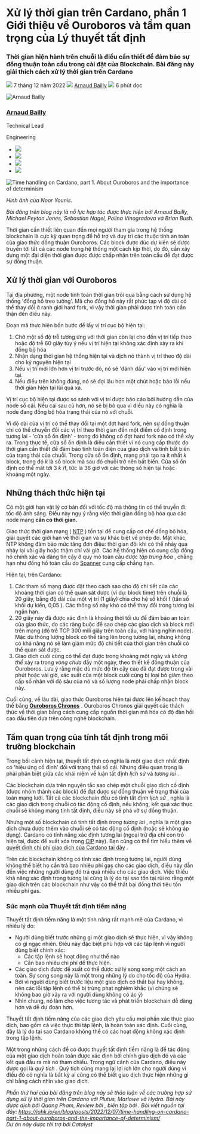 # Xử lý thời gian trên Cardano, phần 1 Giới thiệu về Ouroboros và tầm quan trọng của Lý thuyết tất định

### **Thời gian hiện hành trên chuỗi là điều cần thiết để đảm bảo sự đồng thuận toàn cầu trong cài đặt của Blockchain. Bài đăng này giải thích cách xử lý thời gian trên Cardano**

![](img/2022-12-07-time-handling-on-cardano-part-1-about-ouroboros-and-the-importance-of-determinism.002.png) 7 tháng 12 năm 2022 ![](img/2022-12-07-time-handling-on-cardano-part-1-about-ouroboros-and-the-importance-of-determinism.002.png) [Arnaud Bailly](/en/blog/authors/arnaud-bailly/page-1/) ![](img/2022-12-07-time-handling-on-cardano-part-1-about-ouroboros-and-the-importance-of-determinism.003.png) 6 phút đọc

![Arnaud Bailly](img/2022-12-07-time-handling-on-cardano-part-1-about-ouroboros-and-the-importance-of-determinism.004.png)[](/en/blog/authors/arnaud-bailly/page-1/)

### [**Arnaud Bailly**](/en/blog/authors/arnaud-bailly/page-1/)

Technical Lead

Engineering

- ![](img/2022-12-07-time-handling-on-cardano-part-1-about-ouroboros-and-the-importance-of-determinism.005.png)[](mailto:arnaud.bailly@iohk.io "Email")
- ![](img/2022-12-07-time-handling-on-cardano-part-1-about-ouroboros-and-the-importance-of-determinism.006.png)[](https://linkedin.com/in/arnaudbailly "LinkedIn")
- ![](img/2022-12-07-time-handling-on-cardano-part-1-about-ouroboros-and-the-importance-of-determinism.007.png)[](https://twitter.com/dr_c0d3 "Twitter")
- ![](img/2022-12-07-time-handling-on-cardano-part-1-about-ouroboros-and-the-importance-of-determinism.008.png)[](https://github.com/abailly "GitHub")

![Time handling on Cardano, part 1. About Ouroboros and the importance of determinism](img/2022-12-07-time-handling-on-cardano-part-1-about-ouroboros-and-the-importance-of-determinism.009.jpeg)

*Hình ảnh của Noor Younis.*

*Bài đăng trên blog này là nỗ lực hợp tác được thực hiện bởi Arnaud Bailly, Michael Peyton Jones, Sebastian Nagel, Polina Vinogradova và Brian Bush.*

Thời gian cần thiết liên quan đến mọi người tham gia trong hệ thống blockchain là cực kỳ quan trọng để hỗ trợ và duy trì các thuộc tính an toàn của giao thức đồng thuận Ouroboros. Các block được đúc dự kiến sẽ được truyền tới tất cả các node trong hệ thống một cách kịp thời, do đó, cần xây dựng một đại diện thời gian được được chấp nhận trên toàn cầu để đạt được sự đồng thuận.

## **Xử lý thời gian với Ouroboros**

Tại địa phương, một node tính toán thời gian trôi qua bằng cách sử dụng hệ thống 'đồng hồ treo tường'. Mã cho đồng hồ này rất phức tạp vì độ dài có thể thay đổi ở ranh giới hard fork, vì vậy thời gian phải được tính toán cẩn thận đến điều này.

Đoạn mã thực hiện bốn bước để lấy vị trí cục bộ hiện tại:

1. Chờ một số độ trễ tương ứng với thời gian còn lại cho đến vị trí tiếp theo hoặc độ trễ 60 giây tùy ý nếu vị trí hiện tại không xác định xảy ra khi đồng bộ hóa
2. Nhận dạng thời gian hệ thống hiện tại và dịch nó thành vị trí theo độ dài cho kỷ nguyên hiện tại
3. Nếu vị trí mới lớn hơn vị trí trước đó, nó sẽ 'đánh dấu' vào vị trí mới hiện tại.
4. Nếu điều trên không đúng, nó sẽ đợi lâu hơn một chút hoặc báo lỗi nếu thời gian hiện tại lùi quá xa.

Vị trí cục bộ hiện tại được so sánh với vị trí được báo cáo bởi hướng dẫn của node sổ cái. Nếu cái sau cũ hơn, nó sẽ bị bỏ qua vì điều này có nghĩa là node đang đồng bộ hóa trạng thái của nó với chuỗi.

Vì độ dài của vị trí có thể thay đổi tại một đợt hard fork, nên sự đồng thuận chỉ có thể chuyển đổi các vị trí theo thời gian đến một điểm cố định trong tương lai - 'cửa sổ ổn định' - trong đó không có đợt hard fork nào có thể xảy ra. Trong thực tế, cửa sổ ổn định là điều cần thiết vì nó cung cấp thước đo thời gian cần thiết để đảm bảo tính toàn diện của giao dịch và tính bất biến của trạng thái của chuỗi. Trong cửa sổ ổn định, mạng phải tạo ra ít nhất *k* block, trong đó *k* là số block mà sau đó chuỗi trở nên bất biến. Cửa sổ ổn định có thể mất tới 3 *k* /f, tức là 36 giờ với các thông số hiện tại hoặc khoảng một ngày.

## **Những thách thức hiện tại**

Có một giới hạn vật lý cơ bản đối với tốc độ mà thông tin có thể truyền đi: tốc độ ánh sáng. Điều này ngụ ý rằng việc thời gian đồng bộ hóa qua các node mạng **cần có thời gian.**

Giao thức thời gian mạng ( [NTP](https://www.newyorker.com/tech/annals-of-technology/the-thorny-problem-of-keeping-the-internets-time) ) tồn tại để cung cấp cơ chế đồng bộ hóa, giải quyết các giới hạn về thời gian và sự khác biệt về phép đo. Mặt khác, NTP không đảm bảo mức tăng đơn điệu: thời gian đôi khi có thể nhảy qua nhảy lại vài giây hoặc thậm chí vài giờ. Các hệ thống hiện có cung cấp đồng hồ chính xác và đáng tin cậy ở quy mô toàn cầu được *tập trung hóa* , chẳng hạn như đồng hồ toàn cầu do [Spanner](https://research.google/pubs/pub39966/) cung cấp chẳng hạn.

Hiện tại, trên Cardano:

1. Các tham số mạng được đặt theo cách sao cho độ chi tiết của các khoảng thời gian có thể quan sát được (ví dụ: block time) trên chuỗi là 20 giây, bằng độ dài của một vị trí (1 giây) chia cho hệ số khối f (tần số khối dự kiến, 0,05 ). Các thông số này khó có thể thay đổi trong tương lai ngắn hạn.
2. 20 giây này đã được xác định là khoảng thời tối ưu để đảm bảo an toàn của giao thức, do các ràng buộc để sao chép các giao dịch và block mới trên mạng (độ trễ TCP 300 mili giây trên toàn cầu, với hàng nghìn node). Mặc dù thông lượng block có thể tăng lên trong tương lai, nhưng không có khả năng nó sẽ làm giảm mức độ chi tiết của thời gian trên chuỗi có thể quan sát được.
3. Giao dịch cuối cùng có thể đạt được trong khoảng một ngày và *không thể* xảy ra trong *vòng chưa* đầy một ngày, theo thiết kế đồng thuận của Ouroboros. Lưu ý rằng mặc dù mức độ tin cậy cao đã đạt được trong vài phút hoặc vài giờ, xác suất của một block cuối cùng bị loại bỏ giảm theo cấp số nhân với độ sâu của nó và số lượng node phải chấp nhận block này.

Cuối cùng, về lâu dài, giao thức Ouroboros hiện tại được lên kế hoạch thay thế bằng [**Ouroboros Chronos**](https://iohk.io/en/blog/posts/2021/10/27/ouroboros-chronos-provides-the-first-high-resilience-cryptographic-time-source-based-on-blockchain/) . Ouroboros Chronos giải quyết các thách thức về thời gian bằng cách cung cấp nguồn thời gian mã hóa có độ đàn hồi cao đầu tiên dựa trên công nghệ blockchain.

## **Tầm quan trọng của tính tất định trong môi trường blockchain**

Trong bối cảnh hiện tại, thuyết tất định có nghĩa là một giao dịch nhất định có 'hiệu ứng cố định' đối với trạng thái sổ cái. Nhưng điều quan trọng là phải phân biệt giữa các khái niệm về luận tất định *lịch sử* và *tương lai* .

Các blockchain dựa trên nguyên tắc sao chép một chuỗi giao dịch cố định (được nhóm thành các block) để đạt được sự đồng thuận về trạng thái của toàn mạng lưới. Tất cả các blockchain đều có tính tất định *lịch sử* , nghĩa là các giao dịch trong chuỗi có tác động cố định, nếu không, kết quả xác thực chuỗi sẽ không mang tính tất định, điều này sẽ phá vỡ sự đồng thuận.

Nhưng một số blockchain có tính tất định *trong tương lai* , nghĩa là một giao dịch chưa được thêm vào chuỗi sẽ có tác động cố định (hoặc sẽ không áp dụng). Cardano có tính năng xác định tương lai (ngoại trừ địa chỉ con trỏ hiện tại, được đề xuất xóa trong [CIP](https://github.com/cardano-foundation/CIPs/pull/374) này). Bạn cũng có thể tìm hiểu thêm về [quyết định chi phí giao dịch của Cardano tại đây](https://docs.cardano.org/plutus/transaction-costs-determinism) .

Trên các blockchain không có tính xác định trong tương lai, người dùng không thể biết họ cần trả bao nhiêu phí gas cho các giao dịch, điều này dẫn đến việc những người dùng đó trả quá nhiều cho các giao dịch. Việc thiếu khả năng xác định trong tương lai cũng là lý do tại sao tồn tại rủi ro rằng một giao dịch trên các blockchain như vậy có thể thất bại đồng thời tiêu tốn nhiều phí gas.

### **Sức mạnh của Thuyết tất định tiềm năng**

Thuyết tất định tiềm năng là một tính năng rất mạnh mẽ của Cardano, vì nhiều lý do:

- Người dùng biết trước những gì một giao dịch sẽ thực hiện, vì vậy không có gì ngạc nhiên. Điều này đặc biệt phù hợp với các tập lệnh vì người dùng biết chính xác:
    - Các tập lệnh sẽ hoạt động như thế nào
    - Cần bao nhiêu chi phí để thực hiện.
- Các giao dịch được đề xuất có thể được xử lý song song một cách an toàn. Sự song song này là một trong những lý do cho tốc độ của Hydra.
- Bởi vì người dùng biết trước liệu một giao dịch có thất bại hay không, nên các lỗi tập lệnh có thể bị trừng phạt nghiêm khắc (vì chúng sẽ không bao giờ xảy ra với người dùng không có ác ý)
- Nhìn chung, nó làm cho việc tương tác và phát triển blockchain dễ dàng hơn và dễ dự đoán hơn.

Thuyết tất định tiềm năng của các giao dịch yêu cầu mọi phần xác thực giao dịch, bao gồm cả việc thực thi tập lệnh, là hoàn toàn xác định. Cuối cùng, đây là lý do tại sao Cardano không thể có các hoạt động không xác định trong tập lệnh.

Một trong những cách để có được thuyết tất định tiềm năng là để tác động của một giao dịch hoàn toàn được xác định bởi chính giao dịch đó và các kết quả đầu ra mà nó tham chiếu. Trong ngữ cảnh của Cardano, điều này được gọi là *quỹ tích* . Quỹ tích cũng mang lại lợi ích lớn cho người dùng vì điều đó có nghĩa là bất kỳ ai cũng có thể biết giao dịch thực hiện những gì chỉ bằng cách nhìn vào giao dịch.

*Phần thứ hai của bài đăng trên blog này sẽ thảo luận về các trường hợp sử dụng xử lý thời gian trên Cardano với Plutus, Marlowe và Hydra. Bài này được dịch bởi Quang Pham, Review bởi , biên tập bởi . Bài viết nguồn tại đây: https://iohk.io/en/blog/posts/2022/12/07/time-handling-on-cardano-part-1-about-ouroboros-and-the-importance-of-determinism/<br>Dự án này được tải trợ bới Catalyst*
